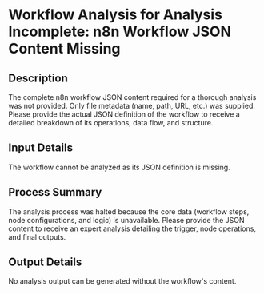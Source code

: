# Workflow Analysis for Analysis Incomplete: n8n Workflow JSON Content Missing

## Description
The complete n8n workflow JSON content required for a thorough analysis was not provided. Only file metadata (name, path, URL, etc.) was supplied. Please provide the actual JSON definition of the workflow to receive a detailed breakdown of its operations, data flow, and structure.

## Input Details
The workflow cannot be analyzed as its JSON definition is missing.

## Process Summary
The analysis process was halted because the core data (workflow steps, node configurations, and logic) is unavailable. Please provide the JSON content to receive an expert analysis detailing the trigger, node operations, and final outputs.

## Output Details
No analysis output can be generated without the workflow's content.
